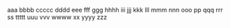 aaa bbbb ccccc dddd eee fff ggg  hhhh iii jjj kkk lll mmm nnn ooo pp qqq rrr ss ttttt uuu vvv wwww xx yyyy zzz